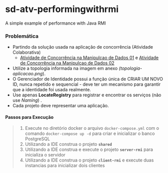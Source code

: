 # sd-atv-performingwithrmi
A simple example of performance with Java RMI

### Problemática
 - Partindo da solução usada na aplicação de concorrência (Atividade Colaborativa)
	- [Atividade de Concorrência na Manipulçao de Dados 01](https://github.com/romulo-soares/sd-atv-concorrencia-parte1)  e [Atividade de Concorrência na Manipulçao de Dados 02](https://github.com/romulo-soares/sd-atv-concorrencia-parte2)
- Utilize a topologia informada na imagem em anexo *(topologia-aplicacao.png*).
- O Gerenciador de Identidade possui a função única de CRIAR UM NOVO ID, nunca repetido e sequencial - deve ter um mecanismo para garantir que a identidade foi usada realmente.
- Use apenas **LocateRegistry** para registrar e encontrar os serviços (não use *Naming*) .
- Cada projeto deve representar uma aplicação.

#### Passos para Execução
 > 1. Execute no diretório docker o arquivo `docker-compose.yml` com o comando `docker-compose up -d` 
 para criar e inicializar o banco PostgreSQL
 > 2. Utilizando a IDE construa o projeto __`shared`__
 > 3. Utilizando a IDE construa e execute o projeto __`server-rmi`__ para inicializa o servidor
 > 4. Utilizando a IDE construa o projeto __`client-rmi`__ e execute duas instancias para inicializar dois clientes
